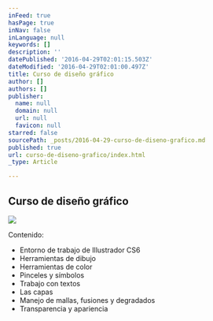 ```yaml
---
inFeed: true
hasPage: true
inNav: false
inLanguage: null
keywords: []
description: ''
datePublished: '2016-04-29T02:01:15.503Z'
dateModified: '2016-04-29T02:01:00.497Z'
title: Curso de diseño gráfico
author: []
authors: []
publisher:
  name: null
  domain: null
  url: null
  favicon: null
starred: false
sourcePath: _posts/2016-04-29-curso-de-diseno-grafico.md
published: true
url: curso-de-diseno-grafico/index.html
_type: Article

---
```

## Curso de diseño gráfico
![](https://the-grid-user-content.s3-us-west-2.amazonaws.com/468963c8-a02a-4fb9-a8e5-bb73b0315997.jpg)

Contenido:

* Entorno de trabajo de Illustrador CS6
* Herramientas de dibujo
* Herramientas de color
* Pinceles y símbolos
* Trabajo con textos
* Las capas
* Manejo de mallas, fusiones y degradados
* Transparencia y apariencia